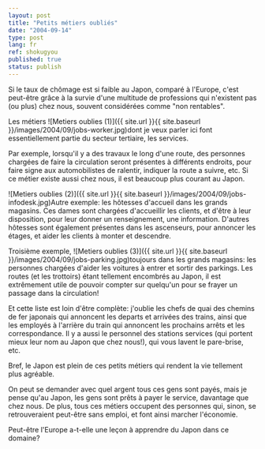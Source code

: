 ```yaml
---
layout: post
title: "Petits métiers oubliés"
date: "2004-09-14"
type: post
lang: fr
ref: shokugyou
published: true
status: publish
---
```




Si le taux de chômage est si faible au Japon, comparé à l'Europe, c'est peut-être grâce à la survie d'une multitude de professions qui n'existent pas (ou plus) chez nous, souvent considérées comme "non rentables".

Les métiers ![Metiers oublies (1)]({{ site.url }}{{ site.baseurl }}/images/2004/09/jobs-worker.jpg)dont je veux parler ici font essentiellement partie du secteur tertiaire, les services.

Par exemple, lorsqu'il y a des travaux le long d'une route, des personnes chargées de faire la circulation seront présentes à différents endroits, pour faire signe aux automobilistes de ralentir, indiquer la route a suivre, etc. Si ce métier existe aussi chez nous, il est beaucoup plus courant au Japon.

![Metiers oublies (2)]({{ site.url }}{{ site.baseurl }}/images/2004/09/jobs-infodesk.jpg)Autre exemple: les hôtesses d'accueil dans les grands magasins. Ces dames sont chargées d'accueillir les clients, et d'être à leur disposition, pour leur donner un renseignement, une information. D'autres hôtesses sont également présentes dans les ascenseurs, pour annoncer les étages, et aider les clients à monter et descendre.

Troisième exemple, ![Metiers oublies (3)]({{ site.url }}{{ site.baseurl }}/images/2004/09/jobs-parking.jpg)toujours dans les grands magasins: les personnes chargées d'aider les voitures à entrer et sortir des parkings. Les routes (et les trottoirs) étant tellement encombrés au Japon, il est extrêmement utile de pouvoir compter sur quelqu'un pour se frayer un passage dans la circulation!

Et cette liste est loin d'être complète: j'oublie les chefs de quai des chemins de fer japonais qui annoncent les departs et arrivées des trains, ainsi que les employés à l'arrière du train qui annoncent les prochains arrêts et les correspondance. Il y a aussi le personnel des stations services (qui portent mieux leur nom au Japon que chez nous!), qui vous lavent le pare-brise, etc.

Bref, le Japon est plein de ces petits métiers qui rendent la vie tellement plus agréable.

On peut se demander avec quel argent tous ces gens sont payés, mais je pense qu'au Japon, les gens sont prêts à payer le service, davantage que chez nous. De plus, tous ces métiers occupent des personnes qui, sinon, se retrouveraient peut-être sans emploi, et font ainsi marcher l'économie.

Peut-être l'Europe a-t-elle une leçon à apprendre du Japon dans ce domaine?


